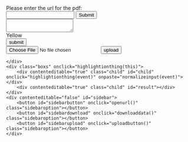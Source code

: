 <!DOCTYPE html>
<html>
<head>
</head>
<body onmousemove="setpos(event)">
    <link rel="stylesheet" href="inspector-stylesheet.css">
    <link rel="preconnect" href="https://fonts.gstatic.com">
    <link href="https://fonts.googleapis.com/css2?family=Montserrat&display=swap" rel="stylesheet">
    <script src="https://github.com/dualcus/dualcus.github.io/blob/main/deps/build/pdf.js"></script>
    <script src="https://www.w3schools.com/lib/w3color.js"></script>
    <script>
        function highlightionthing(event) {
            if (window.getSelection() != "") {
                document.getElementById("annote").style.display = "block";
                colorchange();
                document.getElementById("selection").innerHTML = window.getSelection().toString();
                document.getElementById("annote").style.left = document.getElementById("mouselocation").innerHTML.split(" ")[0] + "px";
                document.getElementById("annote").style.top = `${document.getElementById("mouselocation").innerHTML.split(" ")[1]}px`;
            }
            else {
                document.getElementById("annote").style.display = "none";
                document.getElementById("pdfurl").style.display = "none";
                document.getElementById("uploaddiv").style.display = "none";
                document.getElementById("annotetext").value = "";
            }
        }
        function setpos(event) {
            document.getElementById("mouselocation").innerHTML = event.clientX + " " + event.clientY;
        }
        function copynreplace() {
            var text = document.getElementById("child").innerHTML;
            var idt = Math.random()
            var selection = document.getElementById("selection").innerHTML
            text = text.split(selection)
            text.splice(1, 0, `<mark id="${idt}source">${selection}</mark>`);
            document.getElementById("child").innerHTML = text.join("");
            document.getElementById(`${idt}source`).style.backgroundColor = document.getElementById("color").innerHTML;
            document.getElementById("result").innerHTML = document.getElementById("result").innerHTML + `<br><mark id="${idt}" onmouseover="hoveron(this)" onmouseout="hoveroff(this)" onclick="scrollto(this)">${document.getElementById("selection").innerHTML}<br></mark>&#9;`;
            document.getElementById(`${idt}`).style.backgroundColor = document.getElementById("color").innerHTML;
            document.getElementById("result").append(document.getElementById("annotetext").value);
            document.getElementById("annote").style.display = "none";
            document.getElementById("annotetext").value = "";
        }
        function sleep(ms) {
            return new Promise(resolve => setTimeout(resolve, ms));
        }
        async function normalizeinput(x) {
            var data = x.clipboardData.getData('Text')
            document.getElementById("child").innerHTML.split(document.getElementById("child").innerHTML)
            await sleep(5)
            document.getElementById("child").innerHTML = data
        }
        function hoveroff(x) {
            document.getElementById(x.id + "source").style.backgroundColor = document.getElementById("color1").innerHTML;
        }
        function hoveron(x) {
            document.getElementById("color1").innerHTML = document.getElementById(x.id + "source").style.backgroundColor;
            document.getElementById(x.id + "source").style.backgroundColor = "grey";
        }
        function scrollto(x) {
            document.getElementById(x.id + "source").scrollIntoView({ behavior: 'smooth', block: 'end' });
        }
        async function loadpdf(url) {
            var pdfcontent = [];
            var loadingTask = pdfjsLib.getDocument("https://cors-anywhere.herokuapp.com/" + url);
            loadingTask.promise.then(async function (pdf) {
                console.log(pdf._pdfInfo.numPages)
                for (var i = 1; i <= pdf._pdfInfo.numPages; i++) {
                    pdf.getPage(i).then(function (pdfPage) {
                        pdfPage.getTextContent().then((textContent) => {
                            var fstring = []
                            textContent.items.forEach(element => fstring.push(element.str));
                            pdfcontent.push(fstring.join("\n"))
                        })
                    })
                }
                await sleep(2000)
                document.getElementById("child").innerHTML = pdfcontent.join("")
                document.getElementById("child").style.color = "floralwhite"
                document.getElementById("pdfurl").style.display = "none";
            });
        }
        function openurl() {
            document.getElementById("pdfurl").style.display = "inline";
        }
        function downloaddata() {
            var file = [document.getElementById("child").innerHTML]
            var blob = new Blob(file, { type: "text/html" });
            var Base64 = { _keyStr: "ABCDEFGHIJKLMNOPQRSTUVWXYZabcdefghijklmnopqrstuvwxyz0123456789+/=", encode: function (e) { var t = ""; var n, r, i, s, o, u, a; var f = 0; e = Base64._utf8_encode(e); while (f < e.length) { n = e.charCodeAt(f++); r = e.charCodeAt(f++); i = e.charCodeAt(f++); s = n >> 2; o = (n & 3) << 4 | r >> 4; u = (r & 15) << 2 | i >> 6; a = i & 63; if (isNaN(r)) { u = a = 64 } else if (isNaN(i)) { a = 64 } t = t + this._keyStr.charAt(s) + this._keyStr.charAt(o) + this._keyStr.charAt(u) + this._keyStr.charAt(a) } return t }, decode: function (e) { var t = ""; var n, r, i; var s, o, u, a; var f = 0; e = e.replace(/[^A-Za-z0-9\+\/\=]/g, ""); while (f < e.length) { s = this._keyStr.indexOf(e.charAt(f++)); o = this._keyStr.indexOf(e.charAt(f++)); u = this._keyStr.indexOf(e.charAt(f++)); a = this._keyStr.indexOf(e.charAt(f++)); n = s << 2 | o >> 4; r = (o & 15) << 4 | u >> 2; i = (u & 3) << 6 | a; t = t + String.fromCharCode(n); if (u != 64) { t = t + String.fromCharCode(r) } if (a != 64) { t = t + String.fromCharCode(i) } } t = Base64._utf8_decode(t); return t }, _utf8_encode: function (e) { e = e.replace(/\r\n/g, "\n"); var t = ""; for (var n = 0; n < e.length; n++) { var r = e.charCodeAt(n); if (r < 128) { t += String.fromCharCode(r) } else if (r > 127 && r < 2048) { t += String.fromCharCode(r >> 6 | 192); t += String.fromCharCode(r & 63 | 128) } else { t += String.fromCharCode(r >> 12 | 224); t += String.fromCharCode(r >> 6 & 63 | 128); t += String.fromCharCode(r & 63 | 128) } } return t }, _utf8_decode: function (e) { var t = ""; var n = 0; var r = c1 = c2 = 0; while (n < e.length) { r = e.charCodeAt(n); if (r < 128) { t += String.fromCharCode(r); n++ } else if (r > 191 && r < 224) { c2 = e.charCodeAt(n + 1); t += String.fromCharCode((r & 31) << 6 | c2 & 63); n += 2 } else { c2 = e.charCodeAt(n + 1); c3 = e.charCodeAt(n + 2); t += String.fromCharCode((r & 15) << 12 | (c2 & 63) << 6 | c3 & 63); n += 3 } } return t } };
            var uri = 'data:application/octet-stream;charset=UTF-8;base64,' + Base64.encode(document.getElementById("child").innerHTML + "&superseperator&" + document.getElementById("result").innerHTML);
            var link = document.createElement('a');
            link.setAttribute("download", "extract.dualcus");
            link.setAttribute("href", uri);
            document.body.appendChild(link);
            link.click();
        };
        function uploadbutton() {
            document.getElementById("uploaddiv").style.display = "block";
        }
        function uploaddata() {
            var dataarr;
            var filename = document.getElementById('userupload').files[0].name
            filename = filename.split(".")
            console.log(filename)
            console.log(filename[filename.length - 1])
            if (filename[filename.length - 1] == "dualcus") {
                document.getElementById('userupload').files[0].text().then((text) => document.getElementById("child").innerHTML = text.split("&superseperator&")[0])
                document.getElementById('userupload').files[0].text().then((text) => document.getElementById("result").innerHTML = text.split("&superseperator&")[1])
            }
            else {
                document.getElementById('userupload').files[0].text().then((text) => document.getElementById("child").innerHTML = text)
            }
            document.getElementById("uploaddiv").style.display = "none";
        }
        //console.log(colorsys)
        function colorchange() {
            var hex = w3color(document.getElementById("color").innerText.split(/ |-/gm).join("")).toHexString();
            document.getElementById("color").style.backgroundColor = hex 
            document.getElementById("color").style.color = (w3color(document.getElementById("color").innerText.split(/ |-/gm).join("")).lightness < 0.5 ? "white" : "black");
        }
    </script>
    <div id="datadivs">
        <p style="display:none" id="selection"></p>
        <p style="display:none" id="mouselocation"></p>
        <p style="display:none" id="color1"></p>
    </div>
    <div id="appearingdivs">
        <div id="pdfurl" class="appeardiv">
            <div id="pdfurltitle">Please enter the url for the pdf:</div>
            <input type="text" id="pdfurltext">
            <button id="submiturl" onclick="loadpdf(document.getElementById('pdfurltext').value)">Submit</button>
        </div>
        <div id="annote" class="appeardiv">
            <textarea id="annotetext"></textarea>
            <div id="submitstuff">
                <div contenteditable="true" id="color" onkeyup="colorchange()">Yellow</div>
                <button onclick="copynreplace()" id="submitbutton">submit</button>
            </div>
        </div>
        <div id="uploaddiv">
            <input type="file" id="userupload">
            <button onclick="uploaddata()" id="uploadbutton">upload</button>
        </div>
        
    </div>
    <div class="boxs" onclick="highlightionthing(this)">
        <div contenteditable="true" class="child" id="child" onclick="highlightionthing(event)" onpaste="normalizeinput(event)"></div>
        <div contenteditable="true" class="child" id="result"></div>
    </div>
    <div contenteditable="false" id="sidebar">
        <button id="sidebarbutton" onclick="openurl()" class="sidebaroption"></button>
        <button id="sidebardownload" onclick="downloaddata()" class="sidebaroption"></button>
        <button id="sidebarupload" onclick="uploadbutton()" class="sidebaroption"></button>
    </div>
</body>
</html>
